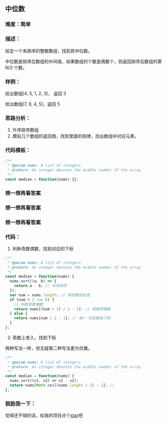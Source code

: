 ## 中位数

### 难度：简单

### 描述：

给定一个未排序的整数数组，找到其中位数。

中位数是排序后数组的中间值，如果数组的个数是偶数个，则返回排序后数组的第 N/2 个数。

### 样例：

给出数组[4, 5, 1, 2, 3]， 返回 3

给出数组[7, 9, 4, 5]，返回 5

### 思路分析：

1. 升序排序数组
2. 模拟几个数组的返回值，找到里面的规律，找出数组中对应元素。

### 代码模板：

```js
/**
 * @param nums: A list of integers
 * @return: An integer denotes the middle number of the array
 */
const median = function(nums) {};
```

### 想一想再看答案

### 想一想再看答案

### 想一想再看答案

### 代码：

1. 判断奇数偶数，找到对应的下标

```js
/**
 * @param nums: A list of integers
 * @return: An integer denotes the middle number of the array
 */
const median = function(nums) {
  nums.sort((a, b) => {
    return a - b; // 升序排序
  });
  var num = nums.length; // 保存数组长度
  if (num % 2 !== 0) {
    // 判断奇数偶数
    return nums[(num + 1) / 2 - 1]; // 奇数转偶数
  } else {
    return nums[num / 2 - 1]; // 减一 对应数组下标
  }
};
```

2. 奇数上舍入，找到下标

两种写法一样，但无疑第二种写法更为优雅。

```js
/**
 * @param nums: A list of integers
 * @return: An integer denotes the middle number of the array
 */
const median = function(nums) {
  nums.sort((v1, v2) => v1 - v2);
  return nums[Math.ceil(nums.length / 2) - 1]; // 
};
```

### 鼓励我一下：

觉得还不错的话，给我的项目点个[star](https://github.com/OBKoro1/Brush_algorithm)吧
